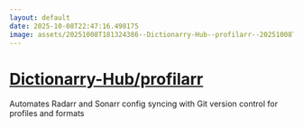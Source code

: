 ```yaml
---
layout: default
date: 2025-10-08T22:47:16.498175
image: assets/20251008T181324386--Dictionarry-Hub--profilarr--20251008T182137464--cropped.png
---
```


# [Dictionarry-Hub/profilarr](https://github.com/Dictionarry-Hub/profilarr)

Automates Radarr and Sonarr config syncing with Git version control for profiles and formats
